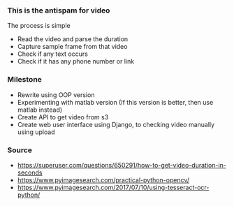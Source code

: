 ### This is the antispam for video
The process is simple
- Read the video and parse the duration
- Capture sample frame from that video
- Check if any text occurs
- Check if it has any phone number or link

### Milestone
- Rewrite using OOP version
- Experimenting with matlab version (If this version is better, then use matlab instead)
- Create API to get video from s3
- Create web user interface using Django, to checking video manually using upload

### Source
- https://superuser.com/questions/650291/how-to-get-video-duration-in-seconds
- https://www.pyimagesearch.com/practical-python-opencv/
- https://www.pyimagesearch.com/2017/07/10/using-tesseract-ocr-python/
